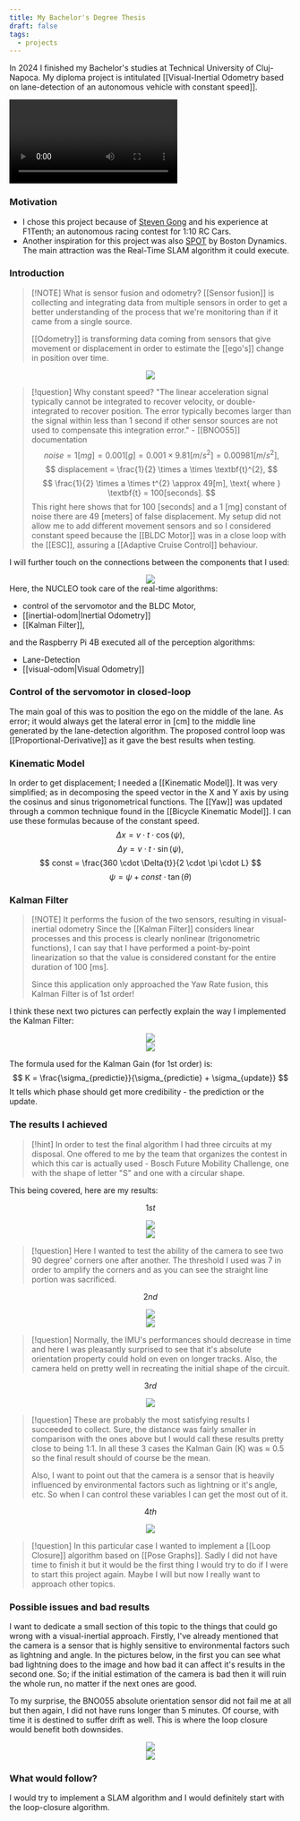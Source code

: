 ```yaml
---
title: My Bachelor's Degree Thesis
draft: false
tags:
  - projects
---
```

 In 2024 I finished my Bachelor's studies at Technical University of Cluj-Napoca. My diploma project is intitulated [[Visual-Inertial Odometry based on lane-detection of an autonomous vehicle with constant speed]].

![Your Video](../static/combined_video.mp4)

### Motivation
* I chose this project because of [Steven Gong](https://stevengong.co/) and his experience at F1Tenth; an autonomous racing contest for 1:10 RC Cars. 
* Another inspiration for this project was also [SPOT](https://bostondynamics.com/products/spot/) by Boston Dynamics. The main attraction was the Real-Time SLAM algorithm it could execute.

### Introduction

>[!NOTE] What is sensor fusion and odometry?
>	[[Sensor fusion]] is collecting and integrating data from multiple sensors in order to get a better understanding of the process that we're monitoring than if it came from a single source.
>	
>	[[Odometry]] is transforming data coming from sensors that give movement or displacement in order to estimate the [[ego's]] change in position over time.

<div class="container" style="display: flex; justify-content: center; align-items: center;">
    <img src="../static/orientation.png" style="max-width: 100%; height: auto;">
</div>

> [!question] Why constant speed?
> "The linear acceleration signal typically cannot be integrated to recover velocity, or double-integrated to recover position. The error typically becomes larger than the signal within less than 1 second if other sensor sources are not used to compensate this integration error." - [[BNO055]] documentation
> $$
> noise = 1[mg] = 0.001[g] = 0.001 \times 9.81[m/s^{2}] = 0.00981 [m/s^{2}],
> $$
> $$
> displacement = \frac{1}{2} \times a \times \textbf{t}^{2},
> $$
> $$
> \frac{1}{2} \times a \times t^{2} \approx 49[m], \text{ where } \textbf{t} = 100[seconds].
> $$
> This right here shows that for 100 [seconds] and a 1 [mg] constant of noise there are 49 [meters] of false displacement. My setup did not allow me to add different movement sensors and so I considered constant speed because the [[BLDC Motor]] was in a close loop with the [[ESC]], assuring a [[Adaptive Cruise Control]] behaviour.
 
I will further touch on the connections between the components that I used:

<div class="container" style="display: flex; justify-content: center; align-items: center;">
    <img src="../static/connDiag.png" style="max-width: 100%; height: auto;">
</div>
Here, the NUCLEO took care of the real-time algorithms:

* control of the servomotor and the BLDC Motor,
* [[inertial-odom|Inertial Odometry]]
* [[Kalman Filter]],

and the Raspberry Pi 4B executed all of the perception algorithms:
* Lane-Detection
* [[visual-odom|Visual Odometry]]

### Control of the servomotor in closed-loop
The main goal of this was to position the ego on the middle of the lane. As error; it would always get the lateral error in [cm] to the middle line generated by the lane-detection algorithm. The proposed control loop was [[Proportional-Derivative]] as it gave the best results when testing.

### Kinematic Model
In order to get displacement; I needed a [[Kinematic Model]]. It was very simplified; as in decomposing the speed vector in the X and Y axis by using the cosinus and sinus trigonometrical functions. The [[Yaw]] was updated through a common technique found in the [[Bicycle Kinematic Model]]. I can use these formulas because of the constant speed.
$$
\Delta{x} = v \cdot t \cdot \cos(\psi),
$$
$$
\Delta{y} = v \cdot t \cdot \sin(\psi),
$$
$$
const = \frac{360 \cdot \Delta{t}}{2 \cdot \pi \cdot L}
$$
$$
\psi = \psi + const \cdot \tan(\theta)
$$
### Kalman Filter

>[!NOTE] It performs the fusion of the two sensors, resulting in visual-inertial odometry
>Since the [[Kalman Filter]] considers linear processes and this process is clearly nonlinear (trigonometric functions), I can say that I have performed a point-by-point linearization so that the value is considered constant for the entire duration of 100 [ms].
>
>Since this application only approached the Yaw Rate fusion, this Kalman Filter is of 1st order!

I think these next two pictures can perfectly explain the way I implemented the Kalman Filter:


<div class="container" style="display: flex; justify-content: center; align-items: center;">
    <img src="../static/kalman_personal.png" style="max-width: 100%; height: auto;">
</div>


<div class="container" style="display: flex; justify-content: center; align-items: center;">
    <img src="../static/retea_beziana.png" style="max-width: 100%; height: auto;">
</div>

The formula used for the Kalman Gain (for 1st order) is:
$$
K = \frac{\sigma_{predictie}}{\sigma_{predictie} + \sigma_{update}}
$$
It tells which phase should get more credibility - the prediction or the update.


### The results I achieved

>[!hint] In order to test the final algorithm I had three circuits at my disposal. One offered to me by the team that organizes the contest in which this car is actually used - Bosch Future Mobility Challenge, one with the shape of letter "S" and one with a circular shape.

This being covered, here are my results:

$$
1st
$$

<div class="container" style="display: flex; justify-content: center; align-items: center;">
    <img src="../static/first_run_path.png" style="max-width: 100%; height: auto;">
</div>

<div class="container" style="display: flex; justify-content: center; align-items: center;">
    <img src="../static/st_run.png" style="max-width: 100%; height: auto;">
</div>

> [!question] Here I wanted to test the ability of the camera to see two 90 degree' corners one after another. The threshold I used was 7 in order to amplify the corners and as you can see the straight line portion was sacrificed. 

$$
2nd
$$

<div class="container" style="display: flex; justify-content: center; align-items: center;">
    <img src="../static/second_run_path.png" style="max-width: 100%; height: auto;">
</div>

<div class="container" style="display: flex; justify-content: center; align-items: center;">
    <img src="../static/nd_run.png" style="max-width: 100%; height: auto;">
</div>

>[!question] Normally, the IMU's performances should decrease in time and here I was pleasantly surprised to see that it's absolute orientation property could hold on even on longer tracks. Also, the camera held on pretty well in recreating the initial shape of the circuit.

$$
3rd
$$

<div class="container" style="display: flex; justify-content: center; align-items: center;">
    <img src="../static/spath.png" style="max-width: 100%; height: auto;">
</div>

>[!question] These are probably the most satisfying results I succeeded to collect. Sure, the distance was fairly smaller in comparison with the ones above but I would call these results pretty close to being 1:1. In all these 3 cases the Kalman Gain (K) was ≈ 0.5 so the final result should of course be the mean.
>
>Also, I want to point out that the camera is a sensor that is heavily influenced by environmental factors such as lightning or it's angle, etc. So when I can control these variables I can get the most out of it.

$$
4th
$$
<div class="container" style="display: flex; justify-content: center; align-items: center;">
    <img src="../static/oval.png" style="max-width: 100%; height: auto;">
</div>

>[!question] In this particular case I wanted to implement a [[Loop Closure]] algorithm based on [[Pose Graphs]]. Sadly I did not have time to finish it but it would be the first thing I would try to do if I were to start this project again. Maybe I will but now I really want to approach other topics.

### Possible issues and bad results

I want to dedicate a small section of this topic to the things that could go wrong with a visual-inertial approach. Firstly, I've already mentioned that the camera is a sensor that is highly sensitive to environmental factors such as lightning and angle. In the pictures below, in the first you can see what bad lightning does to the image and how bad it can affect it's results in the second one. So; if the initial estimation of the camera is bad then it will ruin the whole run, no matter if the next ones are good. 

To my surprise, the BNO055 absolute orientation sensor did not fail me at all but then again, I did not have runs longer than 5 minutes. Of course, with time it is destined to suffer drift as well. This is where the loop closure would benefit both downsides.

<div class="container" style="display: flex; justify-content: center; align-items: center;">
    <img src="../static/purici.png" style="max-width: 100%; height: auto;">
</div>

<div class="container" style="display: flex; justify-content: center; align-items: center;">
    <img src="../static/drift.png" style="max-width: 100%; height: auto;">
</div>

### What would follow?

I would try to implement a SLAM algorithm and I would definitely start with the loop-closure algorithm.

